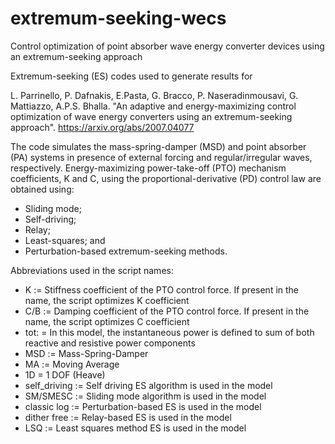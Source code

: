 # extremum-seeking-wecs
Control optimization of point absorber wave energy converter devices using an extremum-seeking approach

Extremum-seeking (ES) codes used to generate results for

L. Parrinello, P. Dafnakis, E.Pasta, G. Bracco, P. Naseradinmousavi, G. Mattiazzo, A.P.S. Bhalla. "An adaptive and energy-maximizing control optimization of wave energy converters using an extremum-seeking approach". https://arxiv.org/abs/2007.04077 

The code simulates the mass-spring-damper (MSD) and point absorber (PA) systems in presence of external forcing and regular/irregular waves, respectively. Energy-maximizing power-take-off (PTO) mechanism coefficients, K and C, using the proportional-derivative (PD) control law are obtained using:

- Sliding mode;
- Self-driving;
- Relay;
- Least-squares; and 
- Perturbation-based extremum-seeking methods.


Abbreviations used in the script names:

- K := Stiffness coefficient of the PTO control force. If present in the name, the script optimizes K coefficient
- C/B := Damping coefficient of the PTO control force. If present in the name, the script optimizes C coefficient
- tot: = In this model, the instantaneous power is defined to sum of both reactive and resistive power components 
- MSD := Mass-Spring-Damper
- MA := Moving Average
- 1D = 1 DOF (Heave)
- self_driving := Self driving ES algorithm is used in the model
- SM/SMESC := Sliding mode algorithm is used in the model
- classic log := Perturbation-based ES is used in the model
- dither free := Relay-based ES is used in the model
- LSQ := Least squares method ES is used in the model
